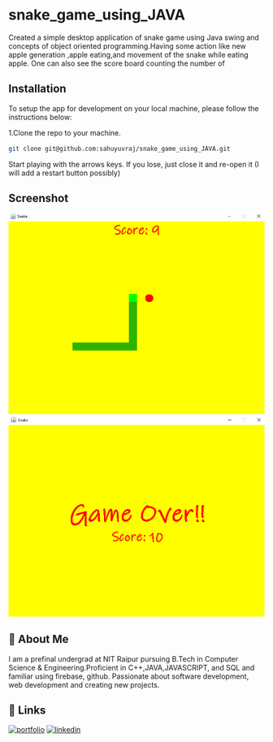 # snake_game_using_JAVA

Created a simple desktop application of snake game using Java swing and concepts of object oriented programming.Having some action like new apple generation ,apple eating,and movement of the snake while eating apple. One can also see the score board counting the number of 

## Installation

To setup the app for development on your local machine, please follow the instructions below:

1.Clone the repo to your machine.
```bash
git clone git@github.com:sahuyuvraj/snake_game_using_JAVA.git

```
Start playing with the arrows keys.
If you lose, just close it and re-open it (I will add a restart button possibly)

## Screenshot


![App Screenshot](snake_game01/Screenshot%20(89).png)
![App Screenshot](snake_game01/Screenshot%20(87).png)




## 🚀 About Me

I am a prefinal undergrad at NIT Raipur pursuing B.Tech in Computer Science & Engineering.Proficient in C++,JAVA,JAVASCRIPT, and SQL and familiar using firebase, github. Passionate about software development, web development and creating new projects.

## 🔗 Links
[![portfolio](https://img.shields.io/badge/my_portfolio-000?style=for-the-badge&logo=ko-fi&logoColor=white)](https://github.com/sahuyuvraj/)
[![linkedin](https://img.shields.io/badge/linkedin-0A66C2?style=for-the-badge&logo=linkedin&logoColor=white)](https://www.linkedin.com/in/yuvraj-sahu-47a807202/)



